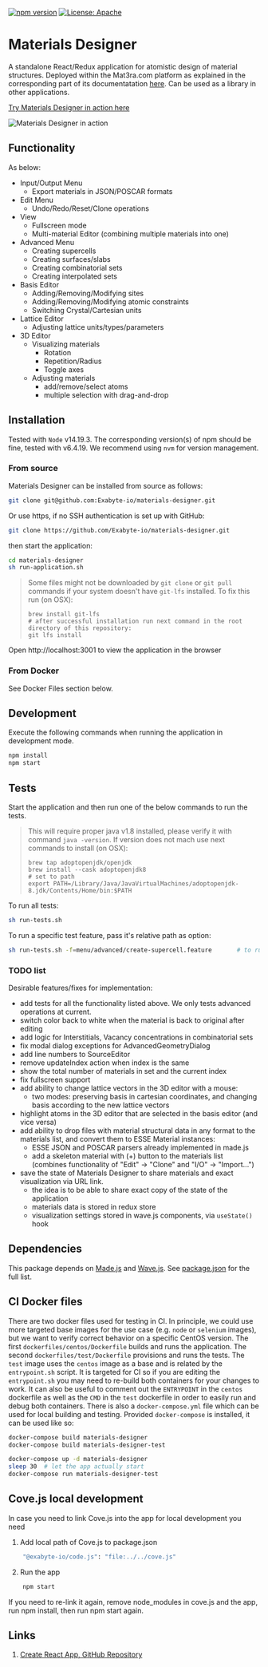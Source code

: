 [![npm version](https://badge.fury.io/js/%40exabyte-io%2Fmaterials-designer.svg)](https://badge.fury.io/js/%40exabyte-io%2Fmaterials-designer)
[![License: Apache](https://img.shields.io/badge/License-Apache-blue.svg)](https://www.apache.org/licenses/LICENSE-2.0)

# Materials Designer

A standalone React/Redux application for atomistic design of material structures. Deployed within the Mat3ra.com platform as explained in the corresponding part of its documentatation [here](https://docs.mat3ra.com/materials-designer/overview/). Can be used as a library in other applications.

[Try Materials Designer in action here](https://mat3ra-materials-designer.netlify.app/)

![Materials Designer in action](https://i.imgur.com/f7NvNNl.png)

## Functionality

As below:

- Input/Output Menu
    - Export materials in JSON/POSCAR formats
- Edit Menu
    - Undo/Redo/Reset/Clone operations
- View
    - Fullscreen mode
    - Multi-material Editor (combining multiple materials into one)
- Advanced Menu
    - Creating supercells
    - Creating surfaces/slabs
    - Creating combinatorial sets
    - Creating interpolated sets
- Basis Editor
    - Adding/Removing/Modifying sites
    - Adding/Removing/Modifying atomic constraints
    - Switching Crystal/Cartesian units
- Lattice Editor
    - Adjusting lattice units/types/parameters
- 3D Editor
    - Visualizing materials
        - Rotation
        - Repetition/Radius
        - Toggle axes
    - Adjusting materials
        - add/remove/select atoms
        - multiple selection with drag-and-drop

## Installation

Tested with `Node` v14.19.3. The corresponding version(s) of npm should be fine, tested with v6.4.19. We recommend using `nvm` for version management.


### From source

Materials Designer can be installed from source as follows:

```bash
git clone git@github.com:Exabyte-io/materials-designer.git
```
Or use https, if no SSH authentication is set up with GitHub:

```bash
git clone https://github.com/Exabyte-io/materials-designer.git
```

then start the application:

```bash
cd materials-designer
sh run-application.sh
```

> Some files might not be downloaded by `git clone` or `git pull` commands if your system doesn't have `git-lfs` installed.
> To fix this run (on OSX):
> ```
> brew install git-lfs
> # after successful installation run next command in the root directory of this repository:
> git lfs install
> ```

Open http://localhost:3001 to view the application in the browser

### From Docker

See Docker Files section below.

## Development

Execute the following commands when running the application in development mode.

```bash
npm install
npm start
```

## Tests

Start the application and then run one of the below commands to run the tests.

> This will require proper java v1.8 installed, please verify it with command `java -version`.
> If version does not mach use next commands to install (on OSX):
> ```
> brew tap adoptopenjdk/openjdk
> brew install --cask adoptopenjdk8
> # set to path
> export PATH=/Library/Java/JavaVirtualMachines/adoptopenjdk-8.jdk/Contents/Home/bin:$PATH
> ```

To run all tests:

```bash
sh run-tests.sh
```

To run a specific test feature, pass it's relative path as option: 
```bash
sh run-tests.sh -f=menu/advanced/create-supercell.feature       # to run a specific test
```

### TODO list

Desirable features/fixes for implementation:

- add tests for all the functionality listed above. We only tests advanced operations at current.
- switch color back to white when the material is back to original after editing
- add logic for Interstitials, Vacancy concentrations in combinatorial sets
- fix modal dialog exceptions for AdvancedGeometryDialog
- add line numbers to SourceEditor
- remove updateIndex action when index is the same
- show the total number of materials in set and the current index
- fix fullscreen support
- add ability to change lattice vectors in the 3D editor with a mouse:
  - two modes: preserving basis in cartesian coordinates, and changing basis according to the new lattice vectors 
- highlight atoms in the 3D editor that are selected in the basis editor (and vice versa)
- add ability to drop files with material structural data in any format to the materials list, and convert them to ESSE Material instances:
  - ESSE JSON and POSCAR parsers already implemented in made.js
  - add a skeleton material with (+) button to the materials list (combines functionality of "Edit" -> "Clone" and "I/O" -> "Import...")
- save the state of Materials Designer to share materials and exact visualization via URL link.  
  - the idea is to be able to share exact copy of the state of the application
  - materials data is stored in redux store
  - visualization settings stored in wave.js components, via `useState()` hook 

## Dependencies

This package depends on [Made.js](https://github.com/Exabyte-io/made.js) and [Wave.js](https://github.com/Exabyte-io/wave.js). See [package.json](package.json) for the full list.

## CI Docker files

There are two docker files used for testing in CI. In principle, we could use
more targeted base images for the use case (e.g. `node` or `selenium` images),
but we want to verify correct behavior
on a specific CentOS version. The first `dockerfiles/centos/Dockerfile` builds and
runs the application. The second `dockerfiles/test/Dockerfile` provisions and runs
the tests. The `test` image uses the `centos` image as a base and is related by the
`entrypoint.sh` script. It is targeted for CI so if you are editing
the `entrypoint.sh` you may need to re-build both containers for your changes to
work. It can also be useful to comment out the `ENTRYPOINT` in the `centos` dockerfile
as well as the `CMD` in the `test` dockerfile in order to easily run and debug both
containers. There is also a `docker-compose.yml` file which can be used for local
building and testing. Provided `docker-compose` is installed, it can be used like so:

```bash
docker-compose build materials-designer
docker-compose build materials-designer-test

docker-compose up -d materials-designer
sleep 30  # let the app actually start
docker-compose run materials-designer-test
```

## Cove.js local development

In case you need to link Cove.js into the app for local development you need

1. Add local path of Cove.js to package.json
```bash
    "@exabyte-io/code.js": "file:../../cove.js"
```
2. Run the app
```bash
    npm start
```

If you need to re-link it again, remove node_modules in cove.js and the app, run npm install, then run npm start again. 


## Links

1. [Create React App, GitHub Repository](https://github.com/facebook/create-react-app)
